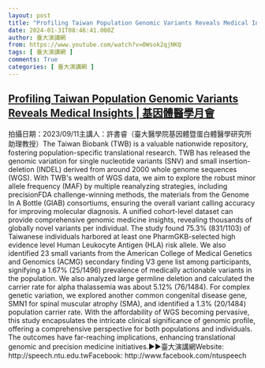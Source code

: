 ```yaml
---
layout: post
title: "Profiling Taiwan Population Genomic Variants Reveals Medical Insights | 基因體醫學月會"
date: 2024-01-31T08:46:41.000Z
author: 臺大演講網
from: https://www.youtube.com/watch?v=0Wsok2qjNKQ
tags: [ 臺大演講網 ]
comments: True
categories: [ 臺大演講網 ]
---
```

<!--1706690801000-->
[Profiling Taiwan Population Genomic Variants Reveals Medical Insights | 基因體醫學月會](https://www.youtube.com/watch?v=0Wsok2qjNKQ)
------

<div>
拍攝日期：2023/09/11主講人：許書睿（臺大醫學院基因體暨蛋白體醫學研究所助理教授）The Taiwan Biobank (TWB) is a valuable nationwide repository, fostering population-specific translational research. TWB has released the genomic variation for single nucleotide variants (SNV) and small insertion-deletion (INDEL) derived from around 2000 whole genome sequences (WGS). With TWB's wealth of WGS data, we aim to explore the robust minor allele frequency (MAF) by multiple reanalyzing strategies, including precisionFDA challenge-winning methods, the materials from the Genome In A Bottle (GIAB) consortiums, ensuring the overall variant calling accuracy for improving molecular diagnosis. A unified cohort-level dataset can provide comprehensive genomic medicine insights, revealing thousands of globally novel variants per individual. The study found 75.3% (831/1103) of Taiwanese individuals harbored at least one PharmGKB-selected high evidence level Human Leukocyte Antigen (HLA) risk allele. We also identified 23 small variants from the American College of Medical Genetics and Genomics (ACMG) secondary finding V3 gene list among participants, signifying a 1.67% (25/1496) prevalence of medically actionable variants in the population. We also analyzed large germline deletion and calculated the carrier rate for alpha thalassemia was about 5.12% (76/1484). For complex genetic variation, we explored another common congenital disease gene, SMN1 for spinal muscular atrophy (SMA), and identified a 1.3% (20/1484) population carrier rate. With the affordability of WGS becoming pervasive, this study encapsulates the intricate clinical significance of genomic profile, offering a comprehensive perspective for both populations and individuals. The outcomes have far-reaching implications, enhancing translational genomic and precision medicine initiatives.►►臺大演講網Website: http://speech.ntu.edu.twFacebook: http://www.facebook.com/ntuspeech
</div>
